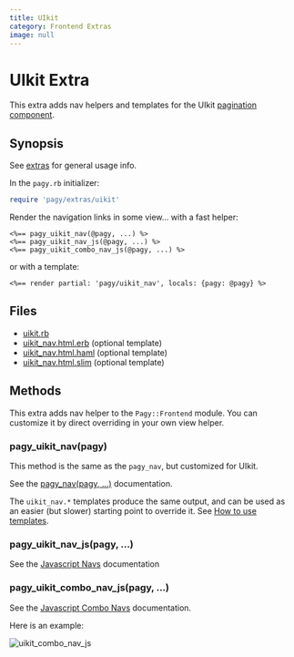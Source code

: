```yaml
---
title: UIkit
category: Frontend Extras
image: null
---
```

# UIkit Extra

This extra adds nav helpers and templates for the UIkit [pagination component](https://getuikit.com/docs/pagination).

## Synopsis

See [extras](../extras.md) for general usage info.

In the `pagy.rb` initializer:

```ruby
require 'pagy/extras/uikit'
```

Render the navigation links in some view...
with a fast helper:

```erb
<%== pagy_uikit_nav(@pagy, ...) %>
<%== pagy_uikit_nav_js(@pagy, ...) %>
<%== pagy_uikit_combo_nav_js(@pagy, ...) %>
```

or with a template:

```erb
<%== render partial: 'pagy/uikit_nav', locals: {pagy: @pagy} %>
```

## Files

- [uikit.rb](https://github.com/ddnexus/pagy/blob/master/lib/pagy/extras/uikit.rb)
- [uikit_nav.html.erb](https://github.com/ddnexus/pagy/blob/master/lib/templates/uikit.html.erb) (optional template)
- [uikit_nav.html.haml](https://github.com/ddnexus/pagy/blob/master/lib/templates/uikit_nav.html.haml) (optional template)
- [uikit_nav.html.slim](https://github.com/ddnexus/pagy/blob/master/lib/templates/uikit_nav.html.slim) (optional template)

## Methods

This extra adds nav helper to the `Pagy::Frontend` module. You can customize it by direct overriding in your own view helper.

### pagy_uikit_nav(pagy)

This method is the same as the `pagy_nav`, but customized for UIkit.

See the [pagy_nav(pagy, ...)](../api/frontend.md#pagy_navpagy-) documentation.

The `uikit_nav.*` templates produce the same output, and can be used as an easier (but slower) starting point to override it. See [How to use templates](../how-to.md#use-templates).

### pagy_uikit_nav_js(pagy, ...)

See the [Javascript Navs](../api/javascript.md#javascript-navs) documentation

### pagy_uikit_combo_nav_js(pagy, ...)

See the [Javascript Combo Navs](../api/javascript.md#javascript-combo-navs) documentation.

Here is an example:

![uikit_combo_nav_js](../assets/images/uikit_combo_nav_js-g.png)
